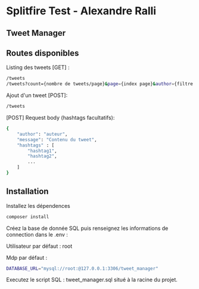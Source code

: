 # Splitfire Test - Alexandre Ralli
## Tweet Manager


## Routes disponibles

Listing des tweets [GET] :
```sh
/tweets
/tweets?count={nombre de tweets/page}&page={index page}&author={filtre auteur}&hashtag={filtre hashtag}
```
Ajout d'un tweet [POST]:
```sh
/tweets
```
[POST] Request body (hashtags facultatifs):
```sh
{
    "author": "auteur",
    "message": "Contenu du tweet",
    "hashtags" : [
        "hashtag1",
        "hashtag2",
        ...
    ]
}
```


## Installation

Installez les dépendences

```sh
composer install
```

Créez la base de donnée SQL puis renseignez les informations de connection dans le .env :

Utilisateur par défaut  : root

Mdp par défaut : 
```sh
DATABASE_URL="mysql://root:@127.0.0.1:3306/tweet_manager"
```

Executez le script SQL : tweet_manager.sql situé  à la racine du projet.